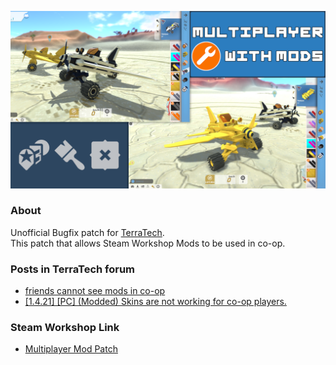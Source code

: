 ![Preview Image](preview.png)

### About
Unofficial Bugfix patch for [TerraTech](https://store.steampowered.com/app/285920/TerraTech/).  
This patch that allows Steam Workshop Mods to be used in co-op.

### Posts in TerraTech forum
- [friends cannot see mods in co-op](https://forum.terratechgame.com/index.php?threads/friends-cannot-see-mods-in-co-op.22502/)
- [[1.4.21] [PC] (Modded) Skins are not working for co-op players.](https://forum.terratechgame.com/index.php?threads/1-4-21-pc-modded-skins-are-not-working-for-co-op-players.23187/)

### Steam Workshop Link
- [Multiplayer Mod Patch](https://steamcommunity.com/sharedfiles/filedetails/?id=)
